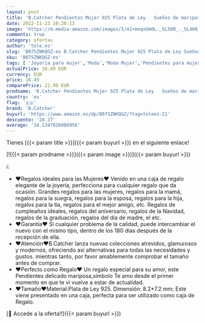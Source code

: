 ```yaml
---
layout: post
title: 'B.Catcher Pendientes Mujer 925 Plata de Ley   Sueños de mariposas   con Para Regalo Originales'
date: 2022-11-23 10:20:13
image: 'https://m.media-amazon.com/images/I/41+mnqxUm0L._SL500_._SL400_.jpg'
comments: true
category: ofertas
author: 'tole.es'
slug: 'B075ZNKQGZ-es B.Catcher Pendientes Mujer 925 Plata de Ley Sueños de...'
sku: 'B075ZNKQGZ-es'
tags: [ 'Joyería para mujer','Moda','Moda Mujer','Pendientes para mujer','b.catcher','de','ley','plata','🇪🇸', ]
actualPrice: 16.49 EUR
currency: EUR
price: 16.49
comparePrice: 22.99 EUR
prodname: 'B.Catcher Pendientes Mujer 925 Plata de Ley   Sueños de mariposas   con Para Regalo Originales'
country: 'es'
flag: '🇪🇸'
brand: 'B.Catcher'
buyurl: 'https://www.amazon.es/dp/B075ZNKQGZ/?tag=tolees-21'
descuento: '28.27'
average: '14.1347826086956'
---
```


Tienes [{{< param title >}}]({{< param buyurl >}}) en el siguiente enlace!

[![{{< param prodname >}}]({{< param image >}})]({{< param buyurl >}})

ℹ️:

- ♥Regalos ideales para las Mujeres♥ Venido en una caja de regalo elegante de la joyería, perfecciona para cualquier regalo que da ocasión. Grandes regalos para las mujeres, regalos para la mamá, regalos para la suegra, regalos para la esposa, regalos para la hija, regalos para la tía, regalos para el mejor amigo, etc. Regalos de cumpleaños ideales, regalos del aniversario, regalos de la Navidad, regalos de la graduación, regalos del día de madre, el etc.
- ♥Garantía♥ Si cualquier problema de la calidad, puede intercambiar el nuevo con el mismo tipo, dentro de los 180 días después de la recepción de ella.
- ♥Atención♥B.Catcher lanza nuevas colecciones atrevidos, glamurosos y modernos, ofreciendo así alternativas para todas las necesidades y gustos. mientras tanto, por favor amablemente comprobar el tamaño antes de comprar.
- ♥Perfecto como Regalo♥ Un regalo especial para su amor, este Pendientes delicado mariposa,símbolo Te amo desde el primer momento en que te vi vuelve a estar de actualidad.
- ♥Tamaño♥Material:Plata de Ley 925. Dimensión: 8.2*7.2 mm; Este viene presentado en una caja, perfecta para ser utilizado como caja de Regalo.

[🛒 Accede a la oferta!!]({{< param buyurl >}})
